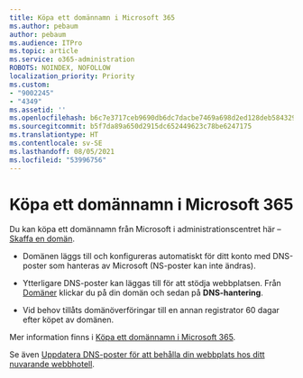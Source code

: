 ```yaml
---
title: Köpa ett domännamn i Microsoft 365
ms.author: pebaum
author: pebaum
ms.audience: ITPro
ms.topic: article
ms.service: o365-administration
ROBOTS: NOINDEX, NOFOLLOW
localization_priority: Priority
ms.custom:
- "9002245"
- "4349"
ms.assetid: ''
ms.openlocfilehash: b6c7e3717ceb9690db6dc7dacbe7469a698d2ed128deb5843291687814ba302e
ms.sourcegitcommit: b5f7da89a650d2915dc652449623c78be6247175
ms.translationtype: HT
ms.contentlocale: sv-SE
ms.lasthandoff: 08/05/2021
ms.locfileid: "53996756"
---
```

# <a name="buy-a-domain-name-in-microsoft-365"></a>Köpa ett domännamn i Microsoft 365

Du kan köpa ett domännamn från Microsoft i administrationscentret här – [Skaffa en domän](https://admin.microsoft.com/Domains/Buy).

- Domänen läggs till och konfigureras automatiskt för ditt konto med DNS-poster som hanteras av Microsoft (NS-poster kan inte ändras).

- Ytterligare DNS-poster kan läggas till för att stödja webbplatsen.  Från [Domäner](https://admin.microsoft.com/AdminPortal/Home#/Domains) klickar du på din domän och sedan på **DNS-hantering**.

- Vid behov tillåts domänöverföringar till en annan registrator 60 dagar efter köpet av domänen.

Mer information finns i [Köpa ett domännamn i Microsoft 365](https://docs.microsoft.com/microsoft-365/admin/get-help-with-domains/buy-a-domain-name?view=o365-worldwide).

Se även [Uppdatera DNS-poster för att behålla din webbplats hos ditt nuvarande webbhotell](https://docs.microsoft.com/alchemyinsights/update-dns-records-to-keep-your-website-with-your-current-hosting-provider-0).
